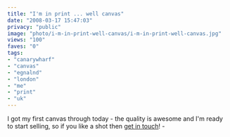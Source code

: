 ```yaml
---
title: "I'm in print ... well canvas"
date: "2008-03-17 15:47:03"
privacy: "public"
image: "photo/i-m-in-print-well-canvas/i-m-in-print-well-canvas.jpg"
views: "100"
faves: "0"
tags:
- "canarywharf"
- "canvas"
- "egnalnd"
- "london"
- "me"
- "print"
- "uk"
---
```

I got my first canvas through today - the quality is awesome and I'm ready to start selling, so if you like a shot then <a href="/photos/contact-me">get in touch</a>! - <a href="/photos/2008/03/17/im-in-print-well-canvas"></a>
